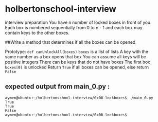 # holbertonschool-interview
interview preparation
You have n number of locked boxes in front of you. Each box is numbered sequentially from 0 to n - 1 and each box may contain keys to the other boxes.

##Write a method that determines if all the boxes can be opened.

Prototype: ```def canUnlockAll(boxes)```
```boxes``` is a list of lists
A key with the same number as a box opens that box
You can assume all keys will be positive integers
There can be keys that do not have boxes
The first box ```boxes[0]``` is unlocked
Return ```True``` if all boxes can be opened, else return ```False```

## expected output from main_0.py :
```
aymen@ubuntu:~/holbertonschool-interview/0x00-lockboxes$ ./main_0.py 
True
True
False
aymen@ubuntu:~/holbertonschool-interview/0x00-lockboxes$ 
```

